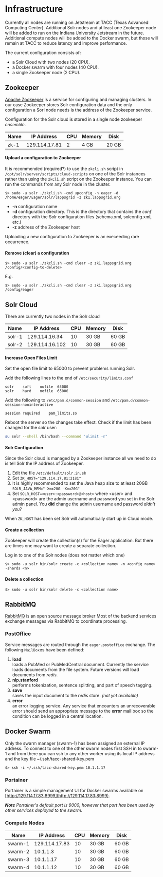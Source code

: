 # Infrastructure

Currently all nodes are running on Jetstream at TACC (Texas Advanced Computing Center). Additional Solr nodes and at least one Zookeeper node will be added to run on the Indiana University Jetstream in the future.  Additional compute nodes will be added to the Docker swarm, but those will remain at TACC to reduce latency and improve performance.

The current configuration consists of:

- a Solr Cloud with two nodes (20 CPU).
- a Docker swarm with four nodes (40 CPU).
- a single Zookeeper node (2 CPU).

## Zookeeper

[Apache Zookeeper](https://zookeeper.apache.org) is a service for configuring and managing clusters.  In our case Zookeeper stores Solr configuration data and the only configuration a Sorl node needs is the address of the Zookeeper service.

Configuration for the Solr cloud is stored in a single node zookeeper *ensemble*.

| Name   | IP Address     | CPU | Memory | Disk  |
|--------|----------------|-----|--------|-------|
| zk-1   | 129.114.17.81  | 2   | 4 GB   | 20 GB |


#### Upload a configuration to Zookeeper

It is recommended (required?) to use the `zkcli.sh` script in `/opt/solr/server/scripts/cloud-scripts` on one of the Solr instances rather than using the `zkCli.sh` script on the Zookeeper instance.  You can run the commands from any Solr node in the cluster.

```
$> sudo -u solr ./zkcli.sh -cmd upconfig -n eager -d /home/eager/Eager/solr/lappsgrid -z zk1.lappsgrid.org
```

- **-n** configuration name
- **-d** configuration directory.  This is the directory that contains the *conf* directory with the Solr configuration files (schema.xml, solconfig.xml, etc.)
- **-z** address of the Zookeeper host

Uploading a new configuration to Zookeeper is an execeeding rare occurrence.

#### Remove (clear) a configuration

```
$> sudo -u solr ./zkcli.sh -cmd clear -z zk1.lappsgrid.org /config/<config-to-delete>
```
E.g.
```
$> sudo -u solr ./zkcli.sh -cmd clear -z zk1.lappsgrid.org /config/eager
```

## Solr Cloud

There are currently two nodes in the Solr cloud

| Name   | IP Address     | CPU | Memory | Disk  |
|--------|----------------|-----|--------|-------|
| solr-1 | 129.114.16.34  | 10  | 30 GB  | 60 GB |
| solr-2 | 129.114.16.102 | 10  | 30 GB  | 60 GB |

#### Increase Open Files Limit

Set the open file limit to 65000 to prevent problems running Solr.

Add the following lines to the end of `/etc/security/limits.conf`

```
solr    soft    nofile  65000
solr    hard    nofile  65000
```

Add the following to `/etc/pam.d/common-session` and `/etc/pam.d/common-session-noninteractive`

``` 
session required    pam_limits.so
```

Reboot the server so the changes take effect. Check if the limit has been changed for the *solr* user:

```bash
su solr --shell /bin/bash --command "ulimit -n"
```

#### Solr Configuration

Since the Solr cloud is managed by a Zookeeper instance all we need to do is tell Solr the IP address of Zookeeper.

1. Edit the file `/etc/default/solr.in.sh`
1. Set `ZK_HOST="129.114.17.81:2181"`
1. It is highly recommended to set the Java heap size to at least 20GB<br/>`SOLR_JAVA_MEM="-Xmx20G -Xmx20G"`
1. Set `SOLR_HOST=<user>:<password>@<host>` where &lt;user> and &lt;password> are the admin username and password you set in the Solr admin panel.  You **did** change the admin username and password *didn't you*?

When `ZK_HOST` has been set Solr will automatically start up in Cloud mode.

#### Create a collection

Zookeeper will create the collection(s) for the Eager application.  But there are times one may want to create a separate collection.

Log in to one of the Solr nodes (does not matter which one)

```
$> sudo -u solr bin/solr create -c <collection name> -n <config name> -shards <n> 
```

#### Delete a collection

``` 
$> sudo -u solr bin/solr delete -c <collection name>
```

## RabbitMQ

[RabbitMQ](https://www.rabbitmq.com) is an open source message broker
Most of the backend services exchange messages via RabbitMQ to coordinate processing.  

### PostOffice

Service messages are routed through the `eager.postoffice` exchange.  The following `MailBox`es have been defined:

1. **load**<br/>loads a PubMed or PubMedCentral document.  Currently the service loads documents from the file system. Future versions will load documents from *redis*.
1. **nlp.stanford**<br/>performs tokenization, sentence splitting, and part of speech tagging.
1. **save**<br/>saves the input document to the *redis* store. *(not yet available)*
1. **error**<br/>an error logging service. Any service that encounters an unrecoverable error should send an appropriate message to the **error** mail box so the condition can be logged in a central location.

## Docker Swarm

Only the swarm manager (swarm-1) has been assigned an external IP address. To connect to one of the other swarm nodes first SSH in to swarm-1 and from there you can ssh to any other worker using its local IP address and the key file ~/.ssh/tacc-shared-key.pem

``` 
$> ssh -i ~/.ssh/tacc-shared-key.pem 10.1.1.17
```

### Portainer

Portainer is a simple management UI for Docker swarms available on [http://129.114.17.83:8999](http://129.114.17.83:8999).  

***Note** Portainer's default port is 9000, however that port has been used by other services deployed to the swarm.*

### Compute Nodes


| Name    | IP Address     | CPU | Memory | Disk  |
|---------|----------------|-----|--------|-------|
| swarm-1 | 129.114.17.83  | 10  | 30 GB  | 60 GB |
| swarm-2 | 10.1.1.3       | 10  | 30 GB  | 60 GB |
| swarm-3 | 10.1.1.17      | 10  | 30 GB  | 60 GB |
| swarm-4 | 10.1.1.12      | 10  | 30 GB  | 60 GB |

